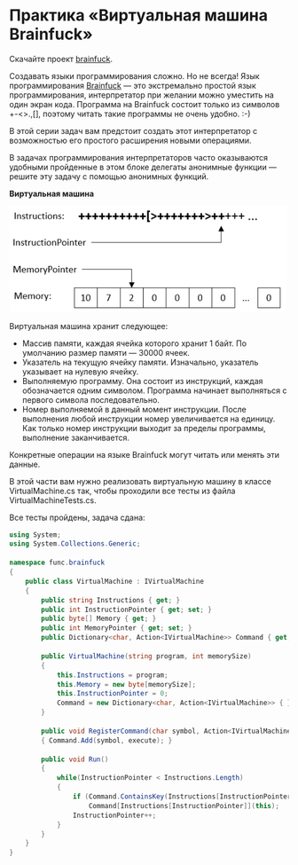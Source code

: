 # Практика «Виртуальная машина Brainfuck»

Скачайте проект [brainfuck](brainfuck.zip).

Создавать языки программирования сложно. Но не всегда! Язык программирования [Brainfuck](https://ru.wikipedia.org/wiki/Brainfuck) — это экстремально простой язык программирования, интерпретатор при желании можно уместить на один экран кода. Программа на Brainfuck состоит только из символов +-<>.,[], поэтому читать такие программы не очень удобно. :-)

В этой серии задач вам предстоит создать этот интерпретатор с возможностью его простого расширения новыми операциями.

В задачах программирования интерпретаторов часто оказываются удобными пройденные в этом блоке делегаты анонимные функции — решите эту задачу с помощью анонимных функций.

**Виртуальная машина**

<p float="left">
<img src="brainfuck.png" width="500" />
</p>

Виртуальная машина хранит следующее:
- Массив памяти, каждая ячейка которого хранит 1 байт. По умолчанию размер памяти — 30000 ячеек.
- Указатель на текущую ячейку памяти. Изначально, указатель указывает на нулевую ячейку.
- Выполняемую программу. Она состоит из инструкций, каждая обозначается одним символом. Программа начинает выполняться с первого символа последовательно.
- Номер выполняемой в данный момент инструкции. После выполнения любой инструкции номер увеличивается на единицу. Как только номер инструкции выходит за пределы программы, выполнение заканчивается.

Конкретные операции на языке Brainfuck могут читать или менять эти данные.

В этой части вам нужно реализовать виртуальную машину в классе VirtualMachine.cs так, чтобы проходили все тесты из файла VirtualMachineTests.cs.


Все тесты пройдены, задача сдана:
```cs
using System;
using System.Collections.Generic;

namespace func.brainfuck
{
    public class VirtualMachine : IVirtualMachine
    {
        public string Instructions { get; }
        public int InstructionPointer { get; set; }
        public byte[] Memory { get; }
        public int MemoryPointer { get; set; }
        public Dictionary<char, Action<IVirtualMachine>> Command { get; set; }
    
        public VirtualMachine(string program, int memorySize)
        {
            this.Instructions = program;
            this.Memory = new byte[memorySize];
            this.InstructionPointer = 0;
            Command = new Dictionary<char, Action<IVirtualMachine>> { };
        }
    
        public void RegisterCommand(char symbol, Action<IVirtualMachine> execute)
        { Command.Add(symbol, execute); }
    
        public void Run()
        {
            while(InstructionPointer < Instructions.Length)
            {
                if (Command.ContainsKey(Instructions[InstructionPointer]))
                    Command[Instructions[InstructionPointer]](this);
                InstructionPointer++;
            }
        }
    }
}
```
